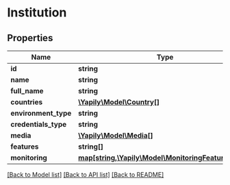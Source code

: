 # Institution

## Properties
Name | Type | Description | Notes
------------ | ------------- | ------------- | -------------
**id** | **string** |  | [optional] 
**name** | **string** |  | [optional] 
**full_name** | **string** |  | [optional] 
**countries** | [**\Yapily\Model\Country[]**](Country.md) |  | [optional] 
**environment_type** | **string** |  | [optional] 
**credentials_type** | **string** |  | [optional] 
**media** | [**\Yapily\Model\Media[]**](Media.md) |  | [optional] 
**features** | **string[]** |  | [optional] 
**monitoring** | [**map[string,\Yapily\Model\MonitoringFeatureStatus]**](MonitoringFeatureStatus.md) |  | [optional] 

[[Back to Model list]](../README.md#documentation-for-models) [[Back to API list]](../README.md#documentation-for-api-endpoints) [[Back to README]](../README.md)


